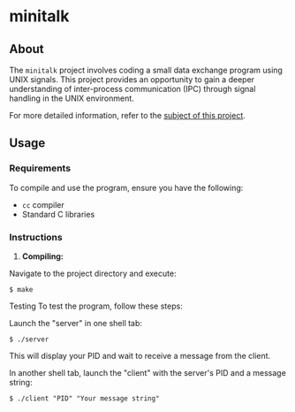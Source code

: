 # minitalk

## About
The `minitalk` project involves coding a small data exchange program using UNIX signals. This project provides an opportunity to gain a deeper understanding of inter-process communication (IPC) through signal handling in the UNIX environment.

For more detailed information, refer to the [subject of this project](https://github.com/Surfi89/42cursus/tree/main/Subject%20PDFs).

## Usage

### Requirements
To compile and use the program, ensure you have the following:
- `cc` compiler
- Standard C libraries

### Instructions

1. **Compiling:**

Navigate to the project directory and execute:
```shell
$ make
```
Testing
To test the program, follow these steps:

Launch the "server" in one shell tab:
```shell
$ ./server
```
This will display your PID and wait to receive a message from the client.

In another shell tab, launch the "client" with the server's PID and a message string:
```shell
$ ./client "PID" "Your message string"
```
